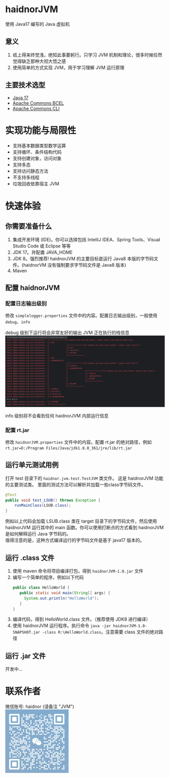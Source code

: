 # haidnorJVM
使用 Java17 编写的 Java 虚拟机

## 意义  
1. 纸上得来终觉浅，绝知此事要躬行。只学习 JVM 机制和理论，很多时候任然觉得缺乏那种大彻大悟之感  
2. 使用简单的方式实现 JVM，用于学习理解 JVM 运行原理

## 主要技术选型
* [Java 17](https://www.oracle.com/java/technologies/javase/jdk17-archive-downloads.html)
* [Apache Commons BCEL](https://commons.apache.org/proper/commons-bcel/)
* [Apache Commons CLI](https://commons.apache.org/proper/commons-cli/)

# 实现功能与局限性
* 支持基本数据类型数学运算
* 支持循环、条件结构代码
* 支持创建对象，访问对象
* 支持多态
* 支持访问静态方法
* 不支持多线程
* 垃圾回收依靠宿主 JVM

# 快速体验
## 你需要准备什么
1. 集成开发环境 (IDE)。你可以选择包括 IntelliJ IDEA、Spring Tools、Visual Studio Code 或 Eclipse 等等
2. JDK 17。并配置 JAVA_HOME
3. JDK 8。强烈推荐! haidnorJVM 的主要目标是运行 Java8 本版的字节码文件。(haidnorVM 没有强制要求字节码文件是 Java8 版本)
4. Maven

## 配置 haidnorJVM
### 配置日志输出级别
修改 `simplelogger.properties` 文件中的内容。配置日志输出级别，一般使用 `debug`、`info`

debug 级别下运行将会非常友好的输出 JVM 正在执行的栈信息
![](/readme/20230721180520.png)

info 级别将不会看到任何 haidnorJVM 内部运行信息

### 配置 rt.jar
修改 `haidnorJVM.properties` 文件中的内容。配置 rt.jar 的绝对路径，例如`rt.jar=D:/Program Files/Java/jdk1.8.0_361/jre/lib/rt.jar`

## 运行单元测试用例
打开 test 目录下的 `haidnor.jvm.test.TestJVM` 类文件。 这是 haidnorJVM 功能的主要测试类。 里面的测试方法可以解析并加载一些class字节码文件。
```java
@Test
public void test_LSUB() throws Exception {
    runMainClass(LSUB.class);
}
```
例如以上代码会加载 LSUB.class 类在 target 目录下的字节码文件，然后使用 haidnorJVM 运行其中的 main 函数。你可以使用打断点的方式看到 haidnorJVM 是如何解释运行 Java 字节码的。   
值得注意的是，这种方式编译运行的字节码文件是基于 java17 版本的。

## 运行 .class 文件
1. 使用 maven 命令将项目编译打包，得到 `haidnorJVM-1.0.jar` 文件
2. 编写一个简单的程序，例如以下代码
   ```java
   public class HelloWorld {
      public static void main(String[] args) {
        System.out.println("HelloWorld");
      }
   }
   ```
3. 编译代码，得到 HelloWorld.class 文件。（推荐使用 JDK8 进行编译）
4. 使用 haidnorJVM 运行程序。执行命令 `java -jar haidnorJVM-1.0-SNAPSHOT.jar -class R:\HelloWorld.class`。注意需要 class 文件的绝对路径

## 运行 .jar 文件
开发中...

# 联系作者
微信账号: haidnor (请备注 "JVM")   
![](/readme/20230721181408.png )